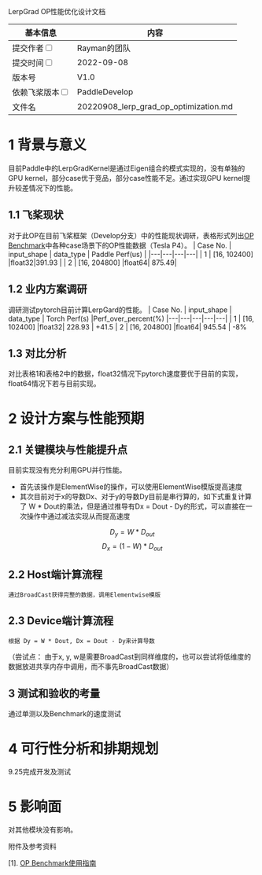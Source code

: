 LerpGrad OP性能优化设计文档

| 基本信息                                                     | 内容                                                         |
| ------------------------------------------------------------ | ------------------------------------------------------------- |
| 提交作者<input type="checkbox" class="rowselector hidden">   |  Rayman的团队  |                                         
| 提交时间<input type="checkbox" class="rowselector hidden">   | 2022-09-08 |                                                
| 版本号                                                 | V1.0  |                       
| 依赖飞桨版本<input type="checkbox" class="rowselector hidden">| PaddleDevelop|                      
| 文件名                    | 20220908_lerp_grad_op_optimization.md<br> |

 # 1 背景与意义

目前Paddle中的LerpGradKernel是通过Eigen组合的模式实现的，没有单独的GPU kernel，部分case优于竞品，部分case性能不足。通过实现GPU kernel提升较差情况下的性能。

##  1.1 飞桨现状

对于此OP在目前飞桨框架（Develop分支）中的性能现状调研，表格形式列出[OP Benchmark](https://github.com/PaddlePaddle/benchmark/tree/master/api/tests_v2)中各种case场景下的OP性能数据（Tesla P4）。
| Case No. | input_shape | data_type | Paddle Perf(us) |
|---|---|---|---|
| 1 | [16, 102400] |float32|391.93 | 
| 2 | [16, 204800] |float64| 875.49|

 ## 1.2 业内方案调研

调研测试pytorch目前计算LerpGard的性能。
| Case No. | input_shape | data_type | Torch Perf(s) |Perf_over_percent(%)
|---|---|---|---|---|
| 1 | [16, 102400] |float32| 228.93 | +41.5
| 2 | [16, 204800] |float64| 945.54 | -8%

 ## 1.3 对比分析
对比表格1和表格2中的数据，float32情况下pytorch速度要优于目前的实现，float64情况下若与目前实现。

 # 2 设计方案与性能预期

 ## 2.1 关键模块与性能提升点
   目前实现没有充分利用GPU并行性能。
   + 首先该操作是ElementWise的操作，可以使用ElementWise模版提高速度
   + 其次目前对于x的导数Dx、对于y的导数Dy目前是串行算的，如下式重复计算了 W * Dout的乘法，但是通过推导有Dx = Dout - Dy的形式，可以直接在一次操作中通过减法实现从而提高速度

   $$ D_y = W * D_{out}$$
   $$ D_x = (1 - W) * D_{out}$$


##  2.2 Host端计算流程
    通过BroadCast获得完整的数据，调用Elementwise模版

 ## 2.3 Device端计算流程
    根据 Dy = W * Dout, Dx = Dout - Dy来计算导数


（尝试点： 由于x, y, w是需要BroadCast到同样维度的，也可以尝试将低维度的数据放进共享内存中调用，而不事先BroadCast数据）
 ## 3 测试和验收的考量

通过单测以及Benchmark的速度测试

 # 4 可行性分析和排期规划

9.25完成开发及测试


#  5 影响面

对其他模块没有影响。


 附件及参考资料

[1]. [OP Benchmark使用指南](https://github.com/PaddlePaddle/benchmark/blob/master/api/README.md)
